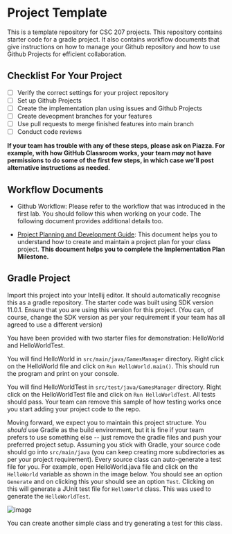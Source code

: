 # Project Template

This is a template repository for CSC 207 projects. 
This repository contains starter code for a gradle project.
It also contains workflow documents that give instructions on how to manage your Github repository and how to use Github Projects for efficient collaboration.

## Checklist For Your Project
- [ ] Verify the correct settings for your project repository
- [ ] Set up Github Projects
- [ ] Create the implementation plan using issues and Github Projects
- [ ] Create deveopment branches for your features
- [ ] Use pull requests to merge finished features into main branch
- [ ] Conduct code reviews

**If your team has trouble with any of these steps, please ask on Piazza. For example, with how GitHub Classroom works, your team *may* not have permissions to do some of the first few steps, in which case we'll post alternative instructions as needed.**

## Workflow Documents

* Github Workflow: Please refer to the workflow that was introduced in the first lab. You should follow this when working on your code. The following document provides additional details too.

* [Project Planning and Development Guide](project_plan_dev.md): This document helps you to understand how to create and maintain a project plan for your class project. **This document helps you to complete the Implementation Plan Milestone.**

## Gradle Project
Import this project into your Intellij editor. It should automatically recognise this as a gradle repository.
The starter code was built using SDK version 11.0.1. Ensure that you are using this version for this project. (You can, of course, change the SDK version as per your requirement if your team has all agreed to use a different version)

You have been provided with two starter files for demonstration: HelloWorld and HelloWorldTest.

You will find HelloWorld in `src/main/java/GamesManager` directory. Right click on the HelloWorld file and click on `Run HelloWorld.main()`.
This should run the program and print on your console.

You will find HelloWorldTest in `src/test/java/GamesManager` directory. Right click on the HelloWorldTest file and click on `Run HelloWorldTest`.
All tests should pass. Your team can remove this sample of how testing works once you start adding your project code to the repo.

Moving forward, we expect you to maintain this project structure. You *should* use Gradle as the build environment, but it is fine if your team prefers to use something else -- just remove the gradle files and push your preferred project setup. Assuming you stick with Gradle, your source code should go into `src/main/java` (you can keep creating more subdirectories as per your project requirement). Every source class can auto-generate a test file for you. For example, open HelloWorld.java file and click on the `HelloWorld` variable as shown in the image below. You should see an option `Generate` and on clicking this your should see an option `Test`. Clicking on this will generate a JUnit test file for `HelloWorld` class. This was used to generate the `HelloWorldTest`.

![image](https://user-images.githubusercontent.com/5333020/196066655-d3c97bf4-fdbd-46b0-b6ae-aeb8dbcf351d.png)

You can create another simple class and try generating a test for this class.
